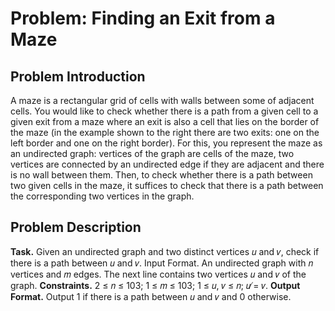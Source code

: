 # Problem: Finding an Exit from a Maze

## Problem Introduction
A maze is a rectangular grid of cells with walls between some of adjacent cells.
You would like to check whether there is a path from a given cell to a given
exit from a maze where an exit is also a cell that lies on the border of the maze
(in the example shown to the right there are two exits: one on the left border
and one on the right border). For this, you represent the maze as an undirected
graph: vertices of the graph are cells of the maze, two vertices are connected by
an undirected edge if they are adjacent and there is no wall between them. Then,
to check whether there is a path between two given cells in the maze, it suffices to
check that there is a path between the corresponding two vertices in the graph.

## Problem Description
**Task.** Given an undirected graph and two distinct vertices 𝑢 and 𝑣, check if there is a path between 𝑢 and 𝑣.
Input Format. An undirected graph with 𝑛 vertices and 𝑚 edges. The next line contains two vertices 𝑢
and 𝑣 of the graph.
**Constraints.** 2 ≤ 𝑛 ≤ 103; 1 ≤ 𝑚 ≤ 103; 1 ≤ 𝑢, 𝑣 ≤ 𝑛; 𝑢 ̸= 𝑣.
**Output Format.** Output 1 if there is a path between 𝑢 and 𝑣 and 0 otherwise.

